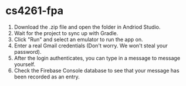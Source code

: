 # cs4261-fpa

1. Download the .zip file and open the folder in Andriod Studio. 
2. Wait for the project to sync up with Gradle.
3. Click "Run" and select an emulator to run the app on.
4. Enter a real Gmail credentials (Don't worry. We won't steal your password).
5. After the login authenticates, you can type in a message to message yourself.
6. Check the Firebase Console database to see that your message has been recorded as an entry.
